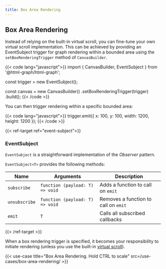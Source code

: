 ```yaml
---
title: Box Area Rendering
---
```


## Box Area Rendering

Instead of relying on the built-in virtual scroll, you can fine-tune your own virtual scroll implementation.
This can be achieved by providing an <span data-ref="event-subject">EventSubject</span>
trigger for graph rendering within a bounded area using the `setBoxRenderingTrigger` method of `CanvasBuilder`.

{{< code lang="javascript">}}
import { CanvasBuilder, EventSubject } from '@html-graph/html-graph';

const trigger = new EventSubject();

const canvas = new CanvasBuilder()
  .setBoxRenderingTrigger(trigger)
  .build();
{{< /code >}}

You can then trigger rendering within a specific bounded area:

{{< code lang="javascript">}}
trigger.emit({ x: 100, y: 100, width: 1200, height: 1200 });
{{< /code >}}

{{< ref-target ref="event-subject">}}

### EventSubject

`EventSubject` is a straightforward implementation of the *Observer* pattern.

`EventSubject<T>` provides the following methods:

| Name          | Arguments                       | Description                          |
|---------------|---------------------------------|--------------------------------------|
| `subscribe`   | `function (payload: T) => void` | Adds a function to call on `emit`    |
| `unsubscribe` | `function (payload: T) => void` | Removes a function to call on `emit` |
| `emit`        | `T`                             | Calls all subscribed callbacks       |

{{< /ref-target >}}

When a box rendering trigger is specified, it becomes your responsibility to initiate rendering (unless you use the built-in [virtual scroll](/virtual-scroll)).

{{< use-case title="Box Area Rendering. Hold CTRL to scale" src=/use-cases/box-area-rendering/ >}}
